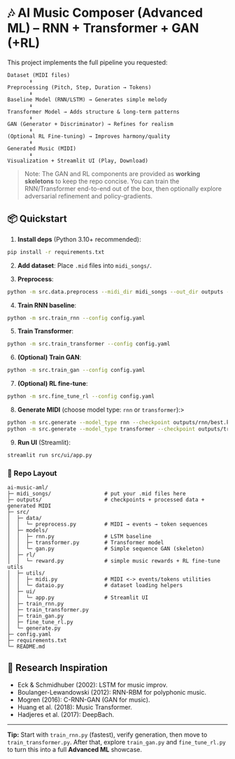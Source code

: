 # 🎶 AI Music Composer (Advanced ML) – RNN + Transformer + GAN (+RL)

This project implements the full pipeline you requested:

```
Dataset (MIDI files)
       ⬇
Preprocessing (Pitch, Step, Duration → Tokens)
       ⬇
Baseline Model (RNN/LSTM) → Generates simple melody
       ⬇
Transformer Model → Adds structure & long-term patterns
       ⬇
GAN (Generator + Discriminator) → Refines for realism
       ⬇
(Optional RL Fine-tuning) → Improves harmony/quality
       ⬇
Generated Music (MIDI)
       ⬇
Visualization + Streamlit UI (Play, Download)
```

> Note: The GAN and RL components are provided as **working skeletons** to keep the repo concise. You can train the RNN/Transformer end-to-end out of the box, then optionally explore adversarial refinement and policy-gradients.

## 📦 Quickstart

1) **Install deps** (Python 3.10+ recommended):
```bash
pip install -r requirements.txt
```

2) **Add dataset**: Place `.mid` files into `midi_songs/`.

3) **Preprocess**:
```bash
python -m src.data.preprocess --midi_dir midi_songs --out_dir outputs --min_notes 200
```

4) **Train RNN baseline**:
```bash
python -m src.train_rnn --config config.yaml
```

5) **Train Transformer**:
```bash
python -m src.train_transformer --config config.yaml
```

6) **(Optional) Train GAN**:
```bash
python -m src.train_gan --config config.yaml
```

7) **(Optional) RL fine-tune**:
```bash
python -m src.fine_tune_rl --config config.yaml
```

8) **Generate MIDI** (choose model type: `rnn` or `transformer`):>
```bash
python -m src.generate --model_type rnn --checkpoint outputs/rnn/best.keras --out outputs/generated_rnn.mid
python -m src.generate --model_type transformer --checkpoint outputs/transformer/best.keras --out outputs/generated_transformer.mid
```

9) **Run UI** (Streamlit):
```bash
streamlit run src/ui/app.py
```

### 📁 Repo Layout
```
ai-music-aml/
├─ midi_songs/                 # put your .mid files here
├─ outputs/                    # checkpoints + processed data + generated MIDI
├─ src/
│  ├─ data/
│  │  └─ preprocess.py         # MIDI → events → token sequences
│  ├─ models/
│  │  ├─ rnn.py                # LSTM baseline
│  │  ├─ transformer.py        # Transformer model
│  │  └─ gan.py                # Simple sequence GAN (skeleton)
│  ├─ rl/
│  │  └─ reward.py             # simple music rewards + RL fine-tune utils
│  ├─ utils/
│  │  ├─ midi.py               # MIDI <-> events/tokens utilities
│  │  └─ dataio.py             # dataset loading helpers
│  ├─ ui/
│  │  └─ app.py                # Streamlit UI
│  ├─ train_rnn.py
│  ├─ train_transformer.py
│  ├─ train_gan.py
│  ├─ fine_tune_rl.py
│  └─ generate.py
├─ config.yaml
├─ requirements.txt
└─ README.md
```

## 🔬 Research Inspiration
- Eck & Schmidhuber (2002): LSTM for music improv.
- Boulanger-Lewandowski (2012): RNN-RBM for polyphonic music.
- Mogren (2016): C-RNN-GAN (GAN for music).
- Huang et al. (2018): Music Transformer.
- Hadjeres et al. (2017): DeepBach.

---

**Tip:** Start with `train_rnn.py` (fastest), verify generation, then move to `train_transformer.py`. After that, explore `train_gan.py` and `fine_tune_rl.py` to turn this into a full **Advanced ML** showcase.
